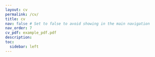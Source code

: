 ```yaml
---
layout: cv
permalink: /cv/
title: cv
nav: false # Set to false to avoid showing in the main navigation
nav_order: 7
cv_pdf: example_pdf.pdf
description: 
toc:
  sidebar: left
---
```

